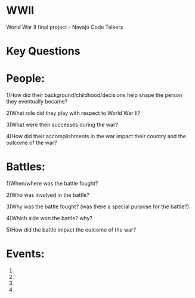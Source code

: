 # WWII
World War II final project - Navajo Code Talkers

# Key Questions
# People:
1)How did their background/childhood/decisions help shape the person they eventually became?

2)What role did they play with respect to World War II?

3)What were their successes during the war?

4)How did their accomplishments in the war impact their country and the outcome of the war?

# Battles:
1)When/where was the battle fought?

2)Who was involved in the battle?

3)Why was the battle fought? (was there a special purpose for the battle?)

4)Which side won the battle? why?

5)How did the battle impact the outcome of the war?

# Events:
1)

2)

3)

4)
